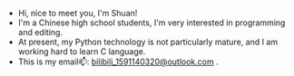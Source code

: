 - Hi, nice to meet you, I'm Shuan!
- I'm a Chinese high school students, I'm very interested in programming and editing.
- At present, my Python technology is not particularly mature, and I am working hard to learn C language.
- This is my email📫: bilibili_1591140320@outlook.com .

<!---
shuan114514/shuan114514 is a ✨ special ✨ repository because its `README.md` (this file) appears on your GitHub profile.
You can click the Preview link to take a look at your changes.
--->

